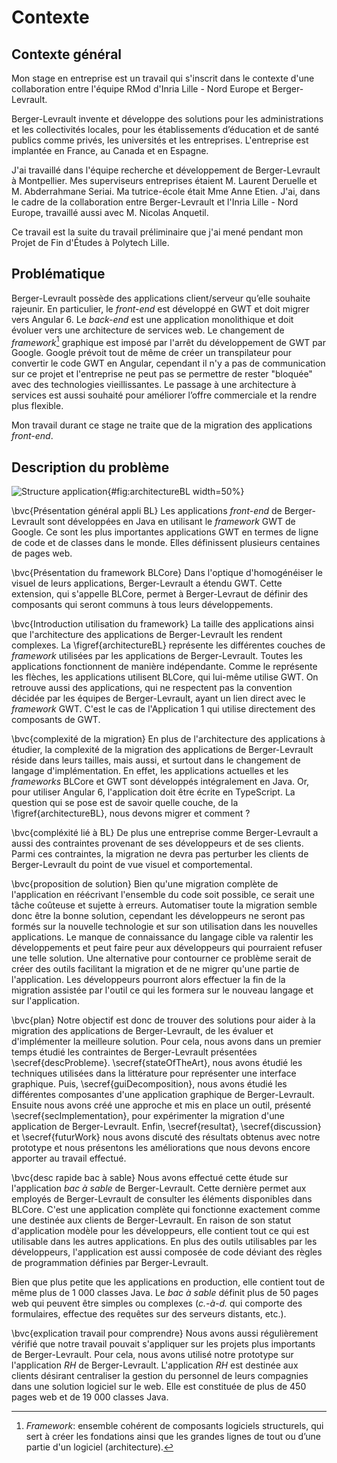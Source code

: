 # Contexte

## Contexte général

Mon stage en entreprise est un travail qui s'inscrit dans le contexte d'une collaboration entre l'équipe RMod d'Inria Lille - Nord Europe et Berger-Levrault.

Berger-Levrault invente et développe des solutions pour les administrations et les collectivités locales, pour les établissements d’éducation et de santé publics comme privés, les universités et les entreprises.
L'entreprise est implantée en France, au Canada et en Espagne.

J'ai travaillé dans l'équipe recherche et développement de Berger-Levrault à Montpellier.
Mes superviseurs entreprises étaient M. Laurent Deruelle et M. Abderrahmane Seriai.
Ma tutrice-école était Mme Anne Etien.
J'ai, dans le cadre de la collaboration entre Berger-Levrault et l'Inria Lille - Nord Europe, travaillé aussi avec M. Nicolas Anquetil.

Ce travail est la suite du travail préliminaire que j'ai mené pendant mon Projet de Fin d'Études à Polytech Lille.

## Problématique

Berger-Levrault possède des applications client/serveur qu’elle souhaite rajeunir.
En particulier, le _front-end_ est développé en GWT et doit migrer vers Angular 6.
Le _back-end_ est une application monolithique et doit évoluer vers une architecture de services web.
Le changement de _framework_[^framework] graphique est imposé par l'arrêt du développement de GWT par Google.
Google prévoit tout de même de créer un transpilateur pour convertir le code GWT en Angular,
    cependant il n'y a pas de communication sur ce projet et l'entreprise ne peut pas se permettre de
    rester "bloquée" avec des technologies vieillissantes.
Le passage à une architecture à services est aussi souhaité pour améliorer l’offre commerciale et la rendre plus flexible.

Mon travail durant ce stage ne traite que de la migration des applications _front-end_.

[^framework]: _Framework_: ensemble cohérent de composants logiciels structurels, qui sert à créer les fondations ainsi que les grandes lignes de tout ou d’une partie d'un logiciel (architecture).

## Description du problème

![Structure application](figures/structure.png){#fig:architectureBL width=50%}

\bvc{Présentation général appli BL}
Les applications _front-end_ de Berger-Levrault sont développées en Java en utilisant le _framework_ GWT de Google.
Ce sont les plus importantes applications GWT en termes de ligne de code et de classes dans le monde.
Elles définissent plusieurs centaines de pages web.

\bvc{Présentation du framework BLCore}
Dans l'optique d'homogénéiser le visuel de leurs applications, Berger-Levrault a étendu GWT.
Cette extension, qui s'appelle BLCore, permet à Berger-Levraut de définir des composants qui seront communs à tous
    leurs développements.

\bvc{Introduction utilisation du framework}
La taille des applications ainsi que l'architecture des applications de Berger-Levrault les rendent complexes.
La \figref{architectureBL} représente les différentes couches de _framework_ utilisées par les applications de Berger-Levrault.
Toutes les applications fonctionnent de manière indépendante.
Comme le représente les flèches, les applications utilisent BLCore, qui lui-même utilise GWT.
On retrouve aussi des applications, qui ne respectent pas la convention décidée par les équipes de Berger-Levrault,
    ayant un lien direct avec le _framework_ GWT.
C'est le cas de l'Application 1 qui utilise directement des composants de GWT.

\bvc{complexité de la migration}
En plus de l'architecture des applications à étudier,
    la complexité de la migration des applications de Berger-Levrault réside dans
    leurs tailles, mais aussi, et surtout dans le changement de langage d'implémentation.
En effet, les applications actuelles et les _frameworks_ BLCore et GWT sont développés intégralement en Java.
Or, pour utiliser Angular 6, l'application doit être écrite en TypeScript.
La question qui se pose est de savoir quelle couche, de la \figref{architectureBL}, nous devons migrer et comment ?

\bvc{compléxité lié à BL}
De plus une entreprise comme Berger-Levrault a aussi
    des contraintes provenant de ses développeurs et de ses clients.
Parmi ces contraintes, la migration ne devra pas perturber les clients de Berger-Levrault du point de vue visuel et comportemental.

\bvc{proposition de solution}
Bien qu'une migration complète de l'application en réécrivant l'ensemble du code soit possible,
    ce serait une tâche coûteuse et sujette à erreurs.
Automatiser toute la migration semble donc être la bonne solution, cependant les développeurs
    ne seront pas formés sur la nouvelle technologie et sur son utilisation dans les nouvelles applications.
Le manque de connaissance du langage cible va ralentir les développements et peut faire peur aux développeurs
    qui pourraient refuser une telle solution.
Une alternative pour contourner ce problème serait de créer des outils facilitant la migration et de ne migrer qu'une partie de l'application.
Les développeurs pourront alors effectuer la fin de la migration assistée par l'outil ce qui les formera sur le nouveau langage et sur l'application.

\bvc{plan}
Notre objectif est donc de trouver des solutions pour aider à la migration des applications de Berger-Levrault,
    de les évaluer et d'implémenter la meilleure solution.
Pour cela, nous avons dans un premier temps étudié les contraintes de Berger-Levrault présentées \secref{descProbleme}.
\secref{stateOfTheArt}, nous avons étudié les techniques utilisées dans la littérature pour représenter une interface graphique.
Puis, \secref{guiDecomposition}, nous avons étudié les différentes composantes d'une application graphique de Berger-Levrault.
Ensuite nous avons créé une approche et mis en place un outil, présenté \secref{secImplementation}, pour expérimenter la migration d'une application de Berger-Levrault.
Enfin, \secref{resultat}, \secref{discussion} et \secref{futurWork} nous avons discuté des résultats obtenus avec notre prototype et nous présentons
    les améliorations que nous devons encore apporter au travail effectué.

\bvc{desc rapide bac à sable}
Nous avons effectué cette étude sur l'application _bac à sable_ de Berger-Levrault.
Cette dernière permet aux employés de Berger-Levrault de consulter les éléments disponibles dans BLCore.
C'est une application complète qui fonctionne exactement comme une destinée aux clients de Berger-Levrault.
En raison de son statut d'application modèle pour les développeurs,
    elle contient tout ce qui est utilisable dans les autres applications.
En plus des outils utilisables par les développeurs,
    l'application est aussi composée de code déviant des règles de programmation définies par Berger-Levrault.

Bien que plus petite que les applications en production, elle contient tout de même plus de 1 000 classes Java.
Le _bac à sable_ définit plus de 50 pages web
    qui peuvent être simples ou complexes (_c.-à-d._ qui comporte des formulaires, effectue des requêtes sur des serveurs distants, etc.).

\bvc{explication travail pour comprendre}
Nous avons aussi régulièrement vérifié que notre travail pouvait s'appliquer sur les projets plus importants de Berger-Levrault.
Pour cela, nous avons utilisé notre prototype sur l'application _RH_ de Berger-Levrault.
L'application _RH_ est destinée aux clients désirant centraliser la gestion du personnel
    de leurs compagnies dans une solution logiciel sur le web.
Elle est constituée de plus de 450 pages web et de 19 000 classes Java.

